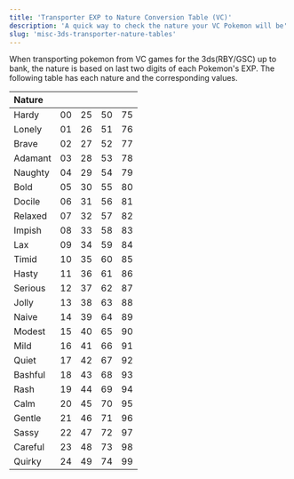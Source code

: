 ```yaml
---
title: 'Transporter EXP to Nature Conversion Table (VC)'
description: 'A quick way to check the nature your VC Pokemon will be'
slug: 'misc-3ds-transporter-nature-tables'
---
```


When transporting pokemon from VC games for the 3ds(RBY/GSC) up to bank, the nature is based on last two digits of each Pokemon's EXP. The following table has each nature and the corresponding values.

| Nature  |     |     |     |     |
| :------ | :-- | :-- | :-- | :-- |
| Hardy   | 00  | 25  | 50  | 75  |
| Lonely  | 01  | 26  | 51  | 76  |
| Brave   | 02  | 27  | 52  | 77  |
| Adamant | 03  | 28  | 53  | 78  |
| Naughty | 04  | 29  | 54  | 79  |
| Bold    | 05  | 30  | 55  | 80  |
| Docile  | 06  | 31  | 56  | 81  |
| Relaxed | 07  | 32  | 57  | 82  |
| Impish  | 08  | 33  | 58  | 83  |
| Lax     | 09  | 34  | 59  | 84  |
| Timid   | 10  | 35  | 60  | 85  |
| Hasty   | 11  | 36  | 61  | 86  |
| Serious | 12  | 37  | 62  | 87  |
| Jolly   | 13  | 38  | 63  | 88  |
| Naive   | 14  | 39  | 64  | 89  |
| Modest  | 15  | 40  | 65  | 90  |
| Mild    | 16  | 41  | 66  | 91  |
| Quiet   | 17  | 42  | 67  | 92  |
| Bashful | 18  | 43  | 68  | 93  |
| Rash    | 19  | 44  | 69  | 94  |
| Calm    | 20  | 45  | 70  | 95  |
| Gentle  | 21  | 46  | 71  | 96  |
| Sassy   | 22  | 47  | 72  | 97  |
| Careful | 23  | 48  | 73  | 98  |
| Quirky  | 24  | 49  | 74  | 99  |

